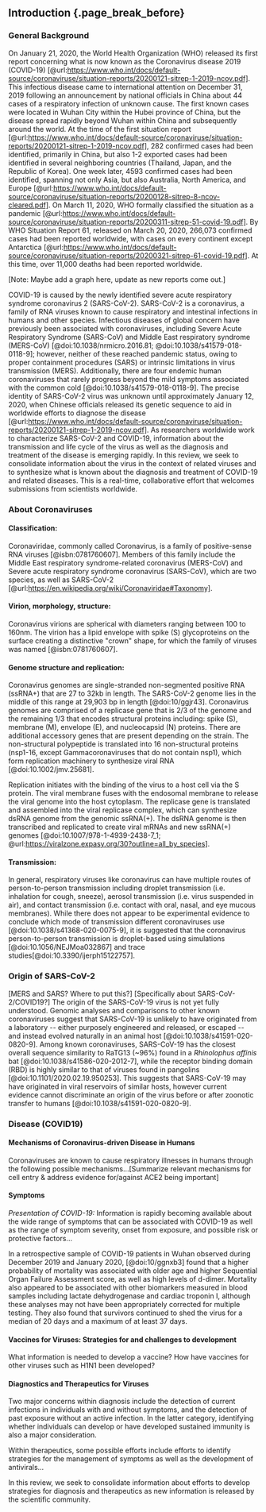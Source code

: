 ## Introduction {.page_break_before} 

### General Background

On January 21, 2020, the World Health Organization (WHO) released its first report concerning what is now known as the Coronavirus disease 2019 (COVID-19) [@url:https://www.who.int/docs/default-source/coronaviruse/situation-reports/20200121-sitrep-1-2019-ncov.pdf].
This infectious disease came to international attention on December 31, 2019 following an announcement by national officials in China about 44 cases of a respiratory infection of unknown cause.
The first known cases were located in Wuhan City within the Hubei province of China, but the disease spread rapidly beyond Wuhan within China and subsequently around the world.
At the time of the first situation report [@url:https://www.who.int/docs/default-source/coronaviruse/situation-reports/20200121-sitrep-1-2019-ncov.pdf], 282 confirmed cases had been identified, primarily in China, but also 1-2 exported cases had been identified in several neighboring countries (Thailand, Japan, and the Republic of Korea).
One week later, 4593 confirmed cases had been identified, spanning not only Asia, but also Australia, North America, and Europe [@url:https://www.who.int/docs/default-source/coronaviruse/situation-reports/20200128-sitrep-8-ncov-cleared.pdf].
On March 11, 2020, WHO formally classified the situation as a pandemic [@url:https://www.who.int/docs/default-source/coronaviruse/situation-reports/20200311-sitrep-51-covid-19.pdf].
By WHO Situation Report 61, released on March 20, 2020, 266,073 confirmed cases had been reported worldwide, with cases on every continent except Antarctica [@url:https://www.who.int/docs/default-source/coronaviruse/situation-reports/20200321-sitrep-61-covid-19.pdf].
At this time, over 11,000 deaths had been reported worldwide.

[Note: Maybe add a graph here, update as new reports come out.]

COVID-19 is caused by the newly identified severe acute respiratory syndrome coronavirus 2 (SARS-CoV-2).
SARS-CoV-2 is a coronavirus, a family of RNA viruses known to cause respiratory and intestinal infections in humans and other species.
Infectious diseases of global concern have previously been associated with coronaviruses, including Severe Acute Respiratory Syndrome (SARS-CoV) and Middle East respiratory syndrome (MERS-CoV) [@doi:10.1038/nrmicro.2016.81; @doi:10.1038/s41579-018-0118-9]; however, neither of these reached pandemic status, owing to proper containment procedures (SARS) or intrinsic limitations in virus transmission (MERS).
Additionally, there are four endemic human coronaviruses that rarely progress beyond the mild symptoms associated with the common cold [@doi:10.1038/s41579-018-0118-9].
The precise identity of SARS-CoV-2 virus was unknown until approximately January 12, 2020, when Chinese officials released its genetic sequence to aid in worldwide efforts to diagnose the disease [@url:https://www.who.int/docs/default-source/coronaviruse/situation-reports/20200121-sitrep-1-2019-ncov.pdf].
As researchers worldwide work to characterize SARS-CoV-2 and COVID-19, information about the transmission and life cycle of the virus as well as the diagnosis and treatment of the disease is emerging rapidly.
In this review, we seek to consolidate information about the virus in the context of related viruses and to synthesize what is known about the diagnosis and treatment of COVID-19 and related diseases.
This is a real-time, collaborative effort that welcomes submissions from scientists worldwide.

### About Coronaviruses

#### Classification:
Coronaviridae, commonly called Coronavirus, is a family of positive-sense RNA viruses [@isbn:0781760607]. 
Members of this family include the Middle East respiratory syndrome-related coronavirus (MERS-CoV) and Severe acute respiratory syndrome coronavirus (SARS-CoV), which are two species, as well as SARS-CoV-2 [@url:https://en.wikipedia.org/wiki/Coronaviridae#Taxonomy].

#### Virion, morphology, structure:
Coronavirus virions are spherical with diameters ranging between 100 to 160nm. 
The virion has a lipid envelope with spike (S) glycoproteins on the surface creating a distinctive "crown" shape, for which the family of viruses was named [@isbn:0781760607]. 

#### Genome structure and replication:
Coronavirus genomes are single-stranded non-segmented positive RNA (ssRNA+) that are 27 to 32kb in length. 
The SARS-CoV-2 genome lies in the middle of this range at 29,903 bp in length [@doi:10/ggjr43].
Coronavirus genomes are comprised of a replicase gene that is 2/3 of the genome and the remaining 1/3 that encodes structural proteins including: spike (S), membrane (M), envelope (E), and nucleocapsid (N) proteins. 
There are additional accessory genes that are present depending on the strain. 
The non-structural polypeptide is translated into 16 non-structural proteins (nsp1-16, except Gammacoronaviruses that do not contain nsp1), which form replication machinery to synthesize viral RNA [@doi:10.1002/jmv.25681]. 

Replication initiates with the binding of the virus to a host cell via the S protein. 
The viral membrane fuses with the endosomal membrane to release the viral genome into the host cytoplasm. 
The replicase gene is translated and assembled into the viral replicase complex, which can synthesize dsRNA genome from the genomic ssRNA(+).
The dsRNA genome is then transcribed and replicated to create viral mRNAs and new ssRNA(+) genomes [@doi:10.1007/978-1-4939-2438-7_1; @url:https://viralzone.expasy.org/30?outline=all_by_species].  

#### Transmission:
In general, respiratory viruses like coronavirus can have multiple routes of person-to-person transmission including droplet transmission (i.e. inhalation for cough, sneeze), aerosol transmission (i.e. virus suspended in air), and contact transmission (i.e. contact with oral, nasal, and eye mucous membranes). 
While there does not appear to be experimental evidence to conclude which mode of transmission different coronaviruses use [@doi:10.1038/s41368-020-0075-9], it is suggested that the coronavirus person-to-person transmission is droplet-based using simulations [@doi:10.1056/NEJMoa032867] and trace studies[@doi:10.3390/ijerph15122757].

### Origin of SARS-CoV-2 
[MERS and SARS? Where to put this?]
[Specifically about SARS-CoV-2/COVID19?]
The origin of the SARS-CoV-19 virus is not yet fully understood.
Genomic analyses and comparisons to other known coronaviruses suggest that SARS-CoV-19 is unlikely to have originated from a laboratory -- either purposely engineered and released, or escaped -- and instead evolved naturally in an animal host [@doi:10.1038/s41591-020-0820-9].
Among known coronaviruses, SARS-CoV-19 has the closest overall sequence similarity to RaTG13 (~96%) found in a *Rhinolophus affinis* bat [@doi:10.1038/s41586-020-2012-7], while the receptor binding domain (RBD) is highly similar to that of viruses found in pangolins [@doi:10.1101/2020.02.19.950253].
This suggests that SARS-CoV-19 may have originated in viral reservoirs of similar hosts, however current evidence cannot discriminate an origin of the virus before or after zoonotic transfer to humans [@doi:10.1038/s41591-020-0820-9].

### Disease (COVID19)

#### Mechanisms of Coronavirus-driven Disease in Humans

Coronaviruses are known to cause respiratory illnesses in humans through the following possible mechanisms...[Summarize relevant mechanisms for cell entry & address evidence for/against ACE2 being important]

#### Symptoms

*Presentation of COVID-19:* 
Information is rapidly becoming available about the wide range of symptoms that can be associated with COVID-19 as well as the range of symptom severity, onset from exposure, and possible risk or protective factors...

In a retrospective sample of COVID-19 patients in Wuhan observed during December 2019 and January 2020, [@doi:10/ggnxb3] found that a higher probability of mortality was associated with older age and higher Sequential Organ Failure Assessment score, as well as high levels of d-dimer. 
Mortality also appeared to be associated with other biomarkers measured in blood samples including lactate dehydrogenase and cardiac troponin I, although these analyses may not have been appropriately corrected for multiple testing.
They also found that survivors continued to shed the virus for a median of 20 days and a maximum of at least 37 days.


#### Vaccines for Viruses: Strategies for and challenges to development

What information is needed to develop a vaccine? How have vaccines for other viruses such as H1N1 been developed?

#### Diagnostics and Therapeutics for Viruses

Two major concerns within diagnosis include the detection of current infections in individuals with and without symptoms, and the detection of past exposure without an active infection.
In the latter category, identifying whether individuals can develop or have developed sustained immunity is also a major consideration.

Within therapeutics, some possible efforts include efforts to identify strategies for the management of symptoms as well as the development of antivirals...

In this review, we seek to consolidate information about efforts to develop strategies for diagnosis and therapeutics as new information is released by the scientific community.
